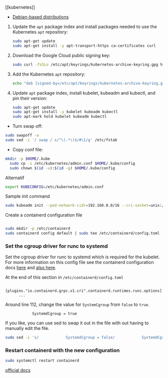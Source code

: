 [[kubernetes]]
-   [Debian-based distributions](https://kubernetes.io/docs/setup/production-environment/tools/kubeadm/install-kubeadm/#k8s-install-0)



1.  Update the `apt` package index and install packages needed to use the Kubernetes `apt` repository:

    ```bash
    sudo apt-get update
    sudo apt-get install -y apt-transport-https ca-certificates curl

    ```

2.  Download the Google Cloud public signing key:

    ```bash
    sudo curl -fsSLo /etc/apt/keyrings/kubernetes-archive-keyring.gpg https://packages.cloud.google.com/apt/doc/apt-key.gpg

    ```

3.  Add the Kubernetes `apt` repository:

    ```bash
    echo "deb [signed-by=/etc/apt/keyrings/kubernetes-archive-keyring.gpg] https://apt.kubernetes.io/ kubernetes-xenial main" | sudo tee /etc/apt/sources.list.d/kubernetes.list

    ```

4.  Update `apt` package index, install kubelet, kubeadm and kubectl, and pin their version:

    ```bash
    sudo apt-get update
    sudo apt-get install -y kubelet kubeadm kubectl
    sudo apt-mark hold kubelet kubeadm kubectl

    ```
- Turn swap off:
 ```bash
sudo swapoff -a
sudo sed -i '/ swap / s/^\(.*\)$/#\1/g' /etc/fstab

```
- Copy conf file:
```bash 
mkdir -p $HOME/.kube
  sudo cp -i /etc/kubernetes/admin.conf $HOME/.kube/config
  sudo chown $(id -u):$(id -g) $HOME/.kube/config

```
Alternatif
```bash
export KUBECONFIG=/etc/kubernetes/admin.conf

```

Sample init command
```bash
sudo kubeadm init --pod-network-cidr=192.168.0.0/16 --cri-socket=unix:///run/containerd/containerd.sock
```

Create a containerd configuration file 
```bash

sudo mkdir -p /etc/containerd
sudo containerd config default | sudo tee /etc/containerd/config.toml

```
### Set the cgroup driver for runc to systemd

Set the cgroup driver for runc to systemd which is required for the kubelet.\
For more information on this config file see the containerd configuration docs [here](https://github.com/containerd/cri/blob/master/docs/config.md) and [also here](https://github.com/containerd/containerd/blob/master/docs/ops.md).

At the end of this section in `/etc/containerd/config.toml`

```
      [plugins."io.containerd.grpc.v1.cri".containerd.runtimes.runc.options]
      ...

```

Around line 112, change the value for `SystemCgroup` from `false` to `true`.

```
            SystemdCgroup = true

```

If you like, you can use sed to swap it out in the file with out having to manually edit the file.

```bash
sudo sed -i 's/            SystemdCgroup = false/            SystemdCgroup = true/' /etc/containerd/config.toml

```

### Restart containerd with the new configuration

```bash
sudo systemctl restart containerd

```



[official docs](https://kubernetes.io/docs/setup/production-environment/tools/kubeadm/install-kubeadm/)
